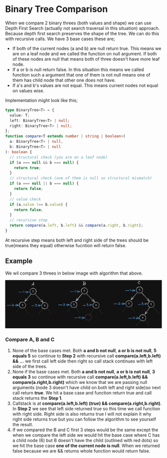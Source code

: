 # Binary Tree Comparison

When we compare 2 binary threes (both values and shape) we can use Depth First Search (actually not search traversal in this situation) approach. Because depth first search preserves the shape of the tree. We can do this with recursive calls. We have 3 base cases these are;

- If both of the current nodes (a and b) are null return true. This means we are on a leaf node and we called the function on null argument. If both of these nodes are null that means both of three doesn't have more leaf node.
- If a or b is null return false. In this situation this means we called function such a argument that one of them is not null means one of them has child node that other one does not have.
- If a's and b's values are not equal. This means current nodes not equal on values wise.

Implementation might look like this;

```ts
type BinaryTree<T> = {
  value: T;
  left: BinaryTree<T> | null;
  right: BinaryTree<T> | null;
};
function compare<T extends number | string | boolean>(
  a: BinaryTree<T> | null,
  b: BinaryTree<T> | null
): boolean {
  // structural check (you are on a leaf node)
  if (a === null && b === null) {
    return true;
  }
  // structural check (one of them is null so structural mismatch)
  if (a === null || b === null) {
    return false;
  }
  // value check
  if (a.value !== b.value) {
    return false;
  }
  // recursive step
  return compare(a.left, b.left) && compare(a.right, b.right);
}
```

At recursive step means both left and right side of the trees should be true(means they equal) otherwise fucntion will return false.

## Example

We wil compare 3 threes in below image with algorithm that above.

![Tree Example](./comparison-example.png)<br>

### Compare A, B and C

1. None of the base cases met. Both <b>a and b not null</b>, <b>a or b is not null</b>, <b>5 equals 5</b> so continue to <b>Step 2</b> with recursive call <b>compare(a.left,b.left) && ...</b> we first call left side then right so call stack continues with left side of the trees.
2. None if the base cases met. Both <b>a and b not null</b>, <b>a or b is not null</b>, <b>3 equals 3</b> so continue with recursive call <b>compare(a.left,b.left) && compare(a.right,b.right)</b> which we know that we are passing null arguments (node 3 doesn't have child on both left and right side)so next call return <b>true</b>. We hit a base case and function return true and call stack returns the <b>Step 1</b>.
3. Callstack is at <b>compare(a.left,b.left) (<i>true</i>) && compare(a.right,b.right)</b>. In <b>Step 2</b> we see that left side returned true so this time we call function with right side. Right side is also returns true I will not explain it why right side returns true but you can follow the algorithm to see yourself the result.
4. If we compared the B and C first 3 steps would be the same except the when we compare the left side we would hit the base case where C has a child node (6) but B doesn't have the child (outlined with red dots) so we hit the base case <b>one of the current node is null</b>. When we returned false because we are && returns whole function would return false.

